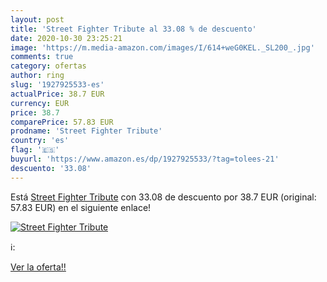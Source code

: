 ```yaml
---
layout: post
title: 'Street Fighter Tribute al 33.08 % de descuento'
date: 2020-10-30 23:25:21
image: 'https://m.media-amazon.com/images/I/614+weG0KEL._SL200_.jpg'
comments: true
category: ofertas
author: ring
slug: '1927925533-es'
actualPrice: 38.7 EUR
currency: EUR
price: 38.7
comparePrice: 57.83 EUR
prodname: 'Street Fighter Tribute'
country: 'es'
flag: '🇪🇸'
buyurl: 'https://www.amazon.es/dp/1927925533/?tag=tolees-21'
descuento: '33.08'
---
```


Está [Street Fighter Tribute](https://www.amazon.es/dp/1927925533/?tag=tolees-21) con 33.08 de descuento por 38.7 EUR (original: 57.83 EUR) en el siguiente enlace!

[![Street Fighter Tribute](https://m.media-amazon.com/images/I/614+weG0KEL._SL200_.jpg)](https://www.amazon.es/dp/1927925533/?tag=tolees-21)

ℹ️:


[Ver la oferta!!](https://www.amazon.es/dp/1927925533/?tag=tolees-21)
